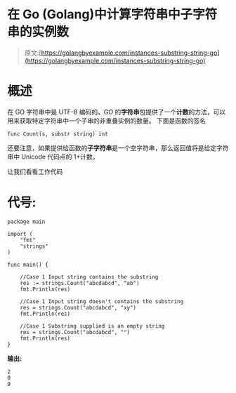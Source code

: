 # 在 Go (Golang)中计算字符串中子字符串的实例数

> 原文:[https://golangbyexample.com/instances-substring-string-go](https://golangbyexample.com/instances-substring-string-go)

# **概述**

在 GO 字符串中是 UTF-8 编码的。GO 的**字符串**包提供了一个**计数**的方法，可以用来获取特定字符串中一个子串的非重叠实例的数量。
下面是函数的签名

```
func Count(s, substr string) int
```

还要注意，如果提供给函数的**子字符串**是一个空字符串，那么返回值将是给定字符串中 Unicode 代码点的 1+计数。

让我们看看工作代码

#  **代号:**

```
package main

import (
    "fmt"
    "strings"
)

func main() {

    //Case 1 Input string contains the substring
    res := strings.Count("abcdabcd", "ab")
    fmt.Println(res)

    //Case 1 Input string doesn't contains the substring
    res = strings.Count("abcdabcd", "xy")
    fmt.Println(res)

    //Case 1 Substring supplied is an empty string
    res = strings.Count("abcdabcd", "")
    fmt.Println(res)
}
```

**输出:**

```
2
0
9
```